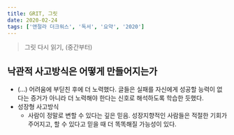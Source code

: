 ```yaml
---
title: GRIT, 그릿
date: 2020-02-24
tags: ['앤절라 더크워스', '독서', '요약', '2020']
---
```


> 그릿 다시 읽기, (중간부터)

## 낙관적 사고방식은 어떻게 만들어지는가

- (...) 어려움에 부딛친 후에 더 노력했다. 글들은 실패를 자신에게 성공할 능력이 없다는 증거가 아니라 더 노력해야 한다는 신호로 해석하도록 학습한 듯했다.
- 성장형 사고방식
  - 사람이 정말로 변할 수 있다는 깊은 믿음. 성장지향적인 사람들은 적절한 기회가 주어지고, 할 수 있다고 믿을 때 더 똑똑해질 가능성이 있다.
